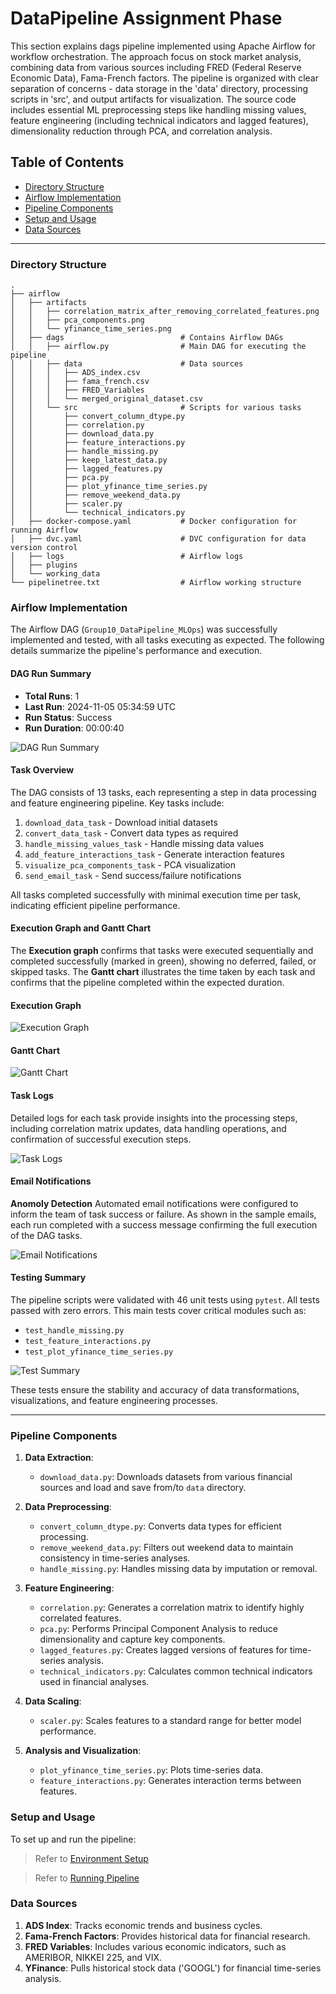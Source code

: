 # DataPipeline Assignment Phase

This section explains dags pipeline implemented using Apache Airflow for workflow orchestration. The approach focus on stock market analysis, combining data from various sources including FRED (Federal Reserve Economic Data), Fama-French factors. The pipeline is organized with clear separation of concerns - data storage in the 'data' directory, processing scripts in 'src', and output artifacts for visualization. The source code includes essential ML preprocessing steps like handling missing values, feature engineering (including technical indicators and lagged features), dimensionality reduction through PCA, and correlation analysis. 

## Table of Contents
- [Directory Structure](#directory-structure)
- [Airflow Implementation](#airflow-implementation)
- [Pipeline Components](#pipeline-components)
- [Setup and Usage](#setup-and-usage)
- [Data Sources](#data-sources)

---

### Directory Structure

```
.
├── airflow
│   ├── artifacts                    
│   │   ├── correlation_matrix_after_removing_correlated_features.png
│   │   ├── pca_components.png
│   │   └── yfinance_time_series.png
│   ├── dags                          # Contains Airflow DAGs
│   │   ├── airflow.py                # Main DAG for executing the pipeline
│   │   ├── data                      # Data sources 
│   │   │   ├── ADS_index.csv
│   │   │   ├── fama_french.csv
│   │   │   ├── FRED_Variables        
│   │   │   └── merged_original_dataset.csv
│   │   └── src                       # Scripts for various tasks
│   │       ├── convert_column_dtype.py
│   │       ├── correlation.py
│   │       ├── download_data.py
│   │       ├── feature_interactions.py
│   │       ├── handle_missing.py
│   │       ├── keep_latest_data.py
│   │       ├── lagged_features.py
│   │       ├── pca.py
│   │       ├── plot_yfinance_time_series.py
│   │       ├── remove_weekend_data.py
│   │       ├── scaler.py
│   │       └── technical_indicators.py
│   ├── docker-compose.yaml           # Docker configuration for running Airflow
│   ├── dvc.yaml                      # DVC configuration for data version control
│   ├── logs                          # Airflow logs
│   ├── plugins                      
│   └── working_data                  
└── pipelinetree.txt                  # Airflow working structure
```
### Airflow Implementation

The Airflow DAG (`Group10_DataPipeline_MLOps`) was successfully implemented and tested, with all tasks executing as expected. The following details summarize the pipeline's performance and execution.

#### DAG Run Summary
- **Total Runs**: 1
- **Last Run**: 2024-11-05 05:34:59 UTC
- **Run Status**: Success
- **Run Duration**: 00:00:40

![DAG Run Summary](https://github.com/IE7374-MachineLearningOperations/StockPricePrediction/blob/v1.0/assets/airflow_dags.jpeg)

#### Task Overview
The DAG consists of 13 tasks, each representing a step in data processing and feature engineering pipeline. Key tasks include:
1. `download_data_task` - Download initial datasets
2. `convert_data_task` - Convert data types as required
3. `handle_missing_values_task` - Handle missing data values
4. `add_feature_interactions_task` - Generate interaction features
5. `visualize_pca_components_task` - PCA visualization
6. `send_email_task` - Send success/failure notifications

All tasks completed successfully with minimal execution time per task, indicating efficient pipeline performance.

#### Execution Graph and Gantt Chart
The **Execution graph** confirms that tasks were executed sequentially and completed successfully (marked in green), showing no deferred, failed, or skipped tasks. The **Gantt chart** illustrates the time taken by each task and confirms that the pipeline completed within the expected duration.

#### Execution Graph
![Execution Graph](https://github.com/IE7374-MachineLearningOperations/StockPricePrediction/blob/v1.0/assets/airflow_graph.jpeg)

#### Gantt Chart
![Gantt Chart](https://github.com/IE7374-MachineLearningOperations/StockPricePrediction/blob/v1.0/assets/gantt.jpeg)

#### Task Logs
Detailed logs for each task provide insights into the processing steps, including correlation matrix updates, data handling operations, and confirmation of successful execution steps. 

![Task Logs](https://github.com/IE7374-MachineLearningOperations/StockPricePrediction/blob/v1.0/assets/airflow_logging.jpeg)

#### Email Notifications 
 **Anomoly Detection**
Automated email notifications were configured to inform the team of task success or failure. As shown in the sample emails, each run completed with a success message confirming the full execution of the DAG tasks.

![Email Notifications](https://github.com/IE7374-MachineLearningOperations/StockPricePrediction/blob/v1.0/assets/email_notification.jpeg)

#### Testing Summary
The pipeline scripts were validated with 46 unit tests using `pytest`. All tests passed with zero errors. This main tests cover critical modules such as:
- `test_handle_missing.py`
- `test_feature_interactions.py`
- `test_plot_yfinance_time_series.py`

![Test Summary](https://github.com/IE7374-MachineLearningOperations/StockPricePrediction/blob/v1.0/assets/test_functions.jpeg)

These tests ensure the stability and accuracy of data transformations, visualizations, and feature engineering processes.

---

### Pipeline Components

1. **Data Extraction**:
   - `download_data.py`: Downloads datasets from various financial sources and load and save from/to `data` directory.

2. **Data Preprocessing**:
   - `convert_column_dtype.py`: Converts data types for efficient processing.
   - `remove_weekend_data.py`: Filters out weekend data to maintain consistency in time-series analyses.
   - `handle_missing.py`: Handles missing data by imputation or removal.

3. **Feature Engineering**:
   - `correlation.py`: Generates a correlation matrix to identify highly correlated features.
   - `pca.py`: Performs Principal Component Analysis to reduce dimensionality and capture key components.
   - `lagged_features.py`: Creates lagged versions of features for time-series analysis.
   - `technical_indicators.py`: Calculates common technical indicators used in financial analyses.

4. **Data Scaling**:
   - `scaler.py`: Scales features to a standard range for better model performance.

5. **Analysis and Visualization**:
   - `plot_yfinance_time_series.py`: Plots time-series data.
   - `feature_interactions.py`: Generates interaction terms between features.

### Setup and Usage

To set up and run the pipeline:

   > Refer to [Environment Setup](https://github.com/IE7374-MachineLearningOperations/StockPricePrediction/tree/main?tab=readme-ov-file#environment-setup) 

   > Refer to [Running Pipeline](https://github.com/IE7374-MachineLearningOperations/StockPricePrediction/tree/main?tab=readme-ov-file#running-the-pipeline)

### Data Sources

1. **ADS Index**: Tracks economic trends and business cycles.
2. **Fama-French Factors**: Provides historical data for financial research.
3. **FRED Variables**: Includes various economic indicators, such as AMERIBOR, NIKKEI 225, and VIX.
4. **YFinance**: Pulls historical stock data ('GOOGL') for financial time-series analysis. 

